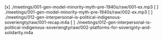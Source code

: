 [x] ./meetings/001-gen-model-minority-myth-pre-1940s/raw/001-ex.mp3
[ ] ./meetings/001-gen-model-minority-myth-pre-1940s/raw/002-ex.mp3
[ ] ./meetings/012-gen-interpersonal-is-political-indigenous-soveriengty/raw/001-recap.m4a
[ ] ./meetings/012-gen-interpersonal-is-political-indigenous-soveriengty/raw/002-platforms-for-soverignty-and-solidarity.m4a
